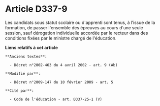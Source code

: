# Article D337-9

Les candidats sous statut scolaire ou d'apprenti sont tenus, à l'issue de la formation, de passer l'ensemble des épreuves au
cours d'une seule session, sauf dérogation individuelle accordée par le recteur dans des conditions fixées par le ministre
chargé de l'éducation.

**Liens relatifs à cet article**

	**Anciens textes**:

	  - Décret n°2002-463 du 4 avril 2002 - art. 9 (Ab)

	**Modifié par**:

	  - Décret n°2009-147 du 10 février 2009 - art. 5

	**Cité par**:

	  - Code de l'éducation - art. D337-25-1 (V)
